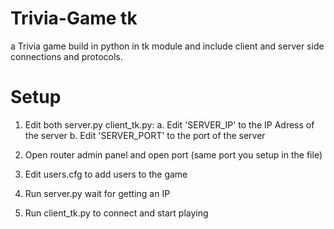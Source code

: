 # Trivia-Game tk
a Trivia game build in python in tk module and include client and server side connections and protocols.

# Setup
1. Edit both server.py client_tk.py:
  a. Edit 'SERVER_IP' to the IP Adress of the server
  b. Edit 'SERVER_PORT' to the port of the server
  
2. Open router admin panel and open port (same port you setup in the file)
3. Edit users.cfg to add users to the game
4. Run server.py wait for getting an IP
5. Run client_tk.py to connect and start playing
